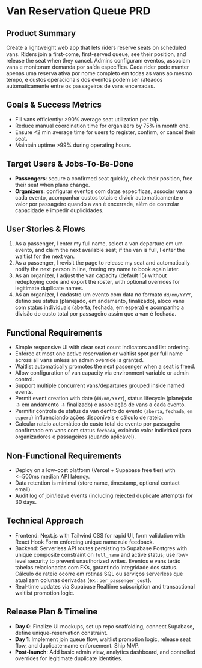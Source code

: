 # Van Reservation Queue PRD

## Product Summary
Create a lightweight web app that lets riders reserve seats on scheduled vans. Riders join a first-come, first-served queue, see their position, and release the seat when they cancel. Admins configuram eventos, associam vans e monitoram demanda por saída específica. Cada rider pode manter apenas uma reserva ativa por nome completo em todas as vans ao mesmo tempo, e custos operacionais dos eventos podem ser rateados automaticamente entre os passageiros de vans encerradas.

## Goals & Success Metrics
- Fill vans efficiently: >90% average seat utilization per trip.
- Reduce manual coordination time for organizers by 75% in month one.
- Ensure <2 min average time for users to register, confirm, or cancel their seat.
- Maintain uptime >99% during operating hours.

## Target Users & Jobs-To-Be-Done
- **Passengers**: secure a confirmed seat quickly, check their position, free their seat when plans change.
- **Organizers**: configurar eventos com datas específicas, associar vans a cada evento, acompanhar custos totais e dividir automaticamente o valor por passageiro quando a van é encerrada, além de controlar capacidade e impedir duplicidades.

## User Stories & Flows
1. As a passenger, I enter my full name, select a van departure em um evento, and claim the next available seat; if the van is full, I enter the waitlist for the next van.
2. As a passenger, I revisit the page to release my seat and automatically notify the next person in line, freeing my name to book again later.
3. As an organizer, I adjust the van capacity (default 15) without redeploying code and export the roster, with optional overrides for legitimate duplicate names.
4. As an organizer, I cadastro um evento com data no formato `dd/mm/YYYY`, defino seu status (planejado, em andamento, finalizado), aloco vans com status individuais (aberta, fechada, em espera) e acompanho a divisão do custo total por passageiro assim que a van é fechada.

## Functional Requirements
- Simple responsive UI with clear seat count indicators and list ordering.
- Enforce at most one active reservation or waitlist spot per full name across all vans unless an admin override is granted.
- Waitlist automatically promotes the next passenger when a seat is freed.
- Allow configuration of van capacity via environment variable or admin control.
- Support multiple concurrent vans/departures grouped inside named events.
- Permit event creation with date (`dd/mm/YYYY`), status lifecycle (planejado → em andamento → finalizado) e associação de vans a cada evento.
- Permitir controle de status da van dentro do evento (`aberta`, `fechada`, `em espera`) influenciando ações disponíveis e cálculo de rateio.
- Calcular rateio automático do custo total do evento por passageiro confirmado em vans com status `fechada`, exibindo valor individual para organizadores e passageiros (quando aplicável).

## Non-Functional Requirements
- Deploy on a low-cost platform (Vercel + Supabase free tier) with <=500ms median API latency.
- Data retention is minimal (store name, timestamp, optional contact email).
- Audit log of join/leave events (including rejected duplicate attempts) for 30 days.

## Technical Approach
- Frontend: Next.js with Tailwind CSS for rapid UI, form validation with React Hook Form enforcing unique name rule feedback.
- Backend: Serverless API routes persisting to Supabase Postgres with unique composite constraint on `full_name` and active status; use row-level security to prevent unauthorized writes. Eventos e vans terão tabelas relacionadas com FKs, garantindo integridade dos status. Cálculo de rateio ocorre em rotinas SQL ou serviços serverless que atualizam colunas derivadas (ex.: `per_passenger_cost`).
- Real-time updates via Supabase Realtime subscription and transactional waitlist promotion logic.

## Release Plan & Timeline
- **Day 0**: Finalize UI mockups, set up repo scaffolding, connect Supabase, define unique-reservation constraint.
- **Day 1**: Implement join queue flow, waitlist promotion logic, release seat flow, and duplicate-name enforcement. Ship MVP.
- **Post-launch**: Add basic admin view, analytics dashboard, and controlled overrides for legitimate duplicate identities.
